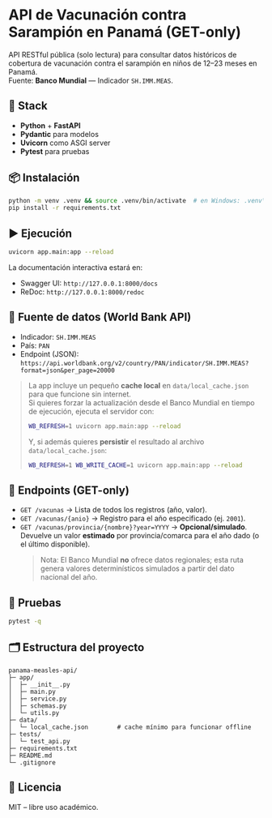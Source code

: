 # API de Vacunación contra Sarampión en Panamá (GET-only)

API RESTful pública (solo lectura) para consultar datos históricos de cobertura de vacunación contra el sarampión en niños de 12–23 meses en Panamá.  
Fuente: **Banco Mundial** — Indicador `SH.IMM.MEAS`.

## 🚀 Stack
- **Python** + **FastAPI**
- **Pydantic** para modelos
- **Uvicorn** como ASGI server
- **Pytest** para pruebas

## 📦 Instalación
```bash
python -m venv .venv && source .venv/bin/activate  # en Windows: .venv\Scripts\activate
pip install -r requirements.txt
```

## ▶️ Ejecución
```bash
uvicorn app.main:app --reload
```
La documentación interactiva estará en:
- Swagger UI: `http://127.0.0.1:8000/docs`
- ReDoc: `http://127.0.0.1:8000/redoc`

## 🔗 Fuente de datos (World Bank API)
- Indicador: `SH.IMM.MEAS`
- País: `PAN`
- Endpoint (JSON): `https://api.worldbank.org/v2/country/PAN/indicator/SH.IMM.MEAS?format=json&per_page=20000`

> La app incluye un pequeño **cache local** en `data/local_cache.json` para que funcione sin internet.  
> Si quieres forzar la actualización desde el Banco Mundial en tiempo de ejecución, ejecuta el servidor con:
> ```bash
> WB_REFRESH=1 uvicorn app.main:app --reload
> ```
> Y, si además quieres **persistir** el resultado al archivo `data/local_cache.json`:
> ```bash
> WB_REFRESH=1 WB_WRITE_CACHE=1 uvicorn app.main:app --reload
> ```

## 📡 Endpoints (GET-only)
- `GET /vacunas` → Lista de todos los registros (año, valor).
- `GET /vacunas/{anio}` → Registro para el año especificado (ej. `2001`).
- `GET /vacunas/provincia/{nombre}?year=YYYY` → **Opcional/simulado**. Devuelve un valor **estimado** por provincia/comarca para el año dado (o el último disponible).  
  > Nota: El Banco Mundial **no** ofrece datos regionales; esta ruta genera valores determinísticos simulados a partir del dato nacional del año.

## 🧪 Pruebas
```bash
pytest -q
```

## 🗂️ Estructura del proyecto
```text
panama-measles-api/
├─ app/
│  ├─ __init__.py
│  ├─ main.py
│  ├─ service.py
│  ├─ schemas.py
│  └─ utils.py
├─ data/
│  └─ local_cache.json        # cache mínimo para funcionar offline
├─ tests/
│  └─ test_api.py
├─ requirements.txt
├─ README.md
└─ .gitignore
```

## 📄 Licencia
MIT – libre uso académico.
